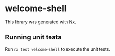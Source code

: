 # welcome-shell

This library was generated with [Nx](https://nx.dev).

## Running unit tests

Run `nx test welcome-shell` to execute the unit tests.

